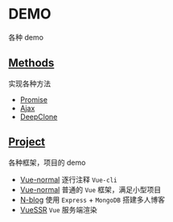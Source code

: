 # DEMO

各种 demo

## [Methods](Methods)

实现各种方法

- [Promise](Methods/Promise)
- [Ajax](Methods/Ajax)
- [DeepClone](Methods/DeepClone)

## [Project](Project)

各种框架，项目的 demo

- [Vue-normal](Project/Vue-cli-analyze) 逐行注释 `Vue-cli`
- [Vue-normal](Project/Vue-normal) 普通的 `Vue` 框架，满足小型项目
- [N-blog](Project/N-blog) 使用 `Express` + `MongoDB` 搭建多人博客
- [VueSSR](Project/VueSSR) `Vue` 服务端渲染